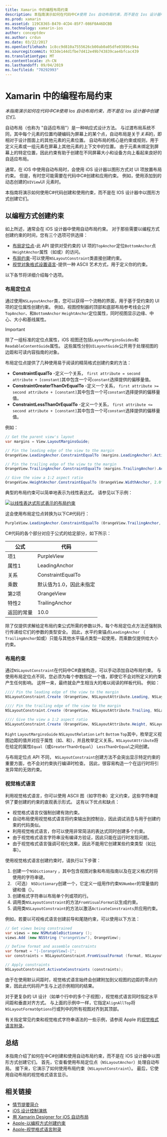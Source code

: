 ```yaml
---
title: Xamarin 中的编程布局约束
description: 本指南演示如何在代码中C#使用 Ios 自动布局约束，而不是在 Ios 设计器中创建它们。
ms.prod: xamarin
ms.assetid: 119C8365-B470-4CD4-85F7-086F0A46DCBB
ms.technology: xamarin-ios
author: conceptdev
ms.author: crdun
ms.date: 03/22/2017
ms.openlocfilehash: 1c8cc9d810a7555626cb00ab0a05dfe03896c94a
ms.sourcegitcommit: 933de144d1fbe7d412e49b743839cae4bfcac439
ms.translationtype: MT
ms.contentlocale: zh-CN
ms.lasthandoff: 09/04/2019
ms.locfileid: "70292993"
---
```

# <a name="programmatic-layout-constraints-in-xamarinios"></a>Xamarin 中的编程布局约束

_本指南演示如何在代码中C#使用 Ios 自动布局约束，而不是在 Ios 设计器中创建它们。_

自动布局（也称为 "自适应布局"）是一种响应式设计方法。 与过渡布局系统不同，其中每个元素的位置均硬编码为屏幕上的某个点，自动布局是关于*关系*的，即相对于设计图面上的其他元素的元素位置。 自动布局的核心是约束或规则，用于定义元素或一组元素在屏幕上其他元素的上下文中的位置。 由于元素未绑定到屏幕上的特定位置，因此约束有助于创建在不同屏幕大小和设备方向上看起来良好的自适应布局。

通常，在 iOS 中使用自动布局时，会使用 iOS 设计器以图形方式对 UI 项放置布局约束。 但是，有时您可能需要在代码中C#创建和应用约束。 例如，使用添加到的动态创建的`UIView`UI 元素时。

本指南将演示如何使用C#代码创建和使用约束，而不是在 IOS 设计器中以图形方式创建它们。

<a name="Creating-Constraints-Programmatically" />

## <a name="creating-constraints-programmatically"></a>以编程方式创建约束

如上所述，通常会在 iOS 设计器中使用自动布局约束。 对于那些需要以编程方式创建约束的时间，您有三个选项可供选择：

- [布局定位点](#Layout-Anchors)-此 API 提供对受约束的 UI 项的`TopAnchor`定位`BottomAnchor`点`HeightAnchor`属性（如或）的访问。
- [布局约束](#Layout-Constraints)-可以使用`NSLayoutConstraint`类直接创建约束。
- [视觉对象格式设置语言](#Visual-Format-Language)-提供一种 ASCII 艺术方式，用于定义你的约束。

以下各节将详细介绍每个选项。

<a name="Layout-Anchors" />

### <a name="layout-anchors"></a>布局定位点

通过使用`NSLayoutAnchor`类，您可以获得一个流畅的界面，用于基于受约束的 UI 项的定位属性创建约束。 例如，视图控制器的顶部和底部布局参考线会公开`TopAnchor`、和`BottomAnchor` `HeightAnchor`定位属性，同时视图显示边缘、中心、大小和基线属性。

> [!IMPORTANT]
> 除了一组标准的定位点属性，iOS 视图还包括`LayoutMarginsGuides`和`ReadableContentGuide`属性。 这些属性分别`UILayoutGuide`公开用于处理视图的边距和可读内容指南的对象。

布局定位点提供了几种使用易于阅读的精简格式创建约束的方法：

- **ConstraintEqualTo** -定义一个关系， `first attribute = second attribute + [constant]`其中包含一个可`constant`选择提供的偏移量值。
- **ConstraintGreaterThanOrEqualTo** -定义一个关系， `first attribute >= second attribute + [constant]`其中包含一个可`constant`选择提供的偏移量值。
- **ConstraintLessThanOrEqualTo** -定义一个关系， `first attribute <= second attribute + [constant]`其中包含一个可`constant`选择提供的偏移量值。

例如：

```csharp
// Get the parent view's layout
var margins = View.LayoutMarginsGuide;

// Pin the leading edge of the view to the margin
OrangeView.LeadingAnchor.ConstraintEqualTo (margins.LeadingAnchor).Active = true;

// Pin the trailing edge of the view to the margin
OrangeView.TrailingAnchor.ConstraintEqualTo (margins.TrailingAnchor).Active = true;

// Give the view a 1:2 aspect ratio
OrangeView.HeightAnchor.ConstraintEqualTo (OrangeView.WidthAnchor, 2.0f);
```

典型的布局约束可以简单地表示为线性表达式。 请参见以下示例：

[![](programmatic-layout-constraints-images/graph01.png "以线性表达式形式表示的布局约束")](programmatic-layout-constraints-images/graph01.png#lightbox)

这会使用布局定位点转换为以下C#代码行：

```csharp
PurpleView.LeadingAnchor.ConstraintEqualTo (OrangeView.TrailingAnchor, 10).Active = true; 
```

C#代码的各个部分对应于公式的给定部分，如下所示：

|公式|代码|
|---|---|
|项1|PurpleView|
|属性1|LeadingAnchor|
|关系|ConstraintEqualTo|
|乘数|默认值为1.0，因此未指定|
|第2项|OrangeView|
|特性2|TrailingAnchor|
|返回的常量|10.0|

除了仅提供求解给定布局约束公式所需的参数以外，每个布局定位点方法还强制执行传递给它们的参数的类型安全。 因此，水平约束锚点`LeadingAnchor` （ `TrailingAnchor`如或）只能与其他水平锚点类型一起使用，而乘数仅提供给大小约束。

<a name="Layout-Constraints" />

### <a name="layout-constraints"></a>布局约束

通过`NSLayoutConstraint`在代码中C#直接构造，可以手动添加自动布局约束。 与使用布局定位点不同，您必须为每个参数指定一个值，即使它不会对所定义的约束产生任何影响。 这样一来，最终就会产生相当大的难以阅读的样板代码。 例如：

```csharp
//// Pin the leading edge of the view to the margin
NSLayoutConstraint.Create (OrangeView, NSLayoutAttribute.Leading, NSLayoutRelation.Equal, View, NSLayoutAttribute.LeadingMargin, 1.0f, 0.0f).Active = true;

//// Pin the trailing edge of the view to the margin
NSLayoutConstraint.Create (OrangeView, NSLayoutAttribute.Trailing, NSLayoutRelation.Equal, View, NSLayoutAttribute.TrailingMargin, 1.0f, 0.0f).Active = true;

//// Give the view a 1:2 aspect ratio
NSLayoutConstraint.Create (OrangeView, NSLayoutAttribute.Height, NSLayoutRelation.Equal, OrangeView, NSLayoutAttribute.Width, 2.0f, 0.0f).Active = true;
```

`Right` `LayoutMarginsGuide` `NSLayoutRelation` `Left` `Bottom` `Top`其中，枚举定义视图边距的值并对应于属性（如、和），并且枚举定义关系，`NSLayoutAttribute`将在给定的属性`Equal`（或`GreaterThanOrEqual`） `LessThanOrEqual`之间创建。

与布局定位点 API 不同， `NSLayoutConstraint`创建方法不会突出显示特定约束的重要方面，也不会对约束执行编译时检查。 因此，很容易构造一个在运行时将引发异常的无效约束。

<a name="Visual-Format-Language" />

### <a name="visual-format-language"></a>视觉格式语言

利用视觉格式语言，你可以使用 ASCII 图（如字符串）定义约束，这些字符串提供了要创建的约束的直观表示形式。 这有以下优点和缺点：

- 视觉格式语言仅强制创建有效约束。
- 自动布局使用视觉格式语言将约束输出到控制台，因此调试消息与用于创建约束的代码类似。
- 利用视觉格式语言，你可以使用非常简洁的表达式同时创建多个约束。
- 由于视觉格式语言字符串没有编译方验证，因此只能在运行时发现问题。
- 由于视觉格式语言强调可视化效果，因此不能用它创建某些约束类型（如比率）。

使用视觉格式语言创建约束时，请执行以下步骤：

1. 创建一个`NSDictionary` ，其中包含视图对象和布局指南以及在定义格式时将使用的字符串键。
2. （可选） `NSDictionary`创建一个，它定义一组用作约束`NSNumber`的常量值的键和值（）。
3. 创建格式字符串以布局单个列或项的行。
4. 调用类`NSLayoutConstraint`的方法`FromVisualFormat`以生成约束。
5. 调用类`NSLayoutConstraint`的方法以激活`ActivateConstraints`并应用约束。

例如，若要以可视格式语言创建前导和尾随约束，可以使用以下方法：

```csharp
// Get views being constrained
var views = new NSMutableDictionary (); 
views.Add (new NSString ("orangeView"), OrangeView);

// Define format and assemble constraints
var format = "|-[orangeView]-|";
var constraints = NSLayoutConstraint.FromVisualFormat (format, NSLayoutFormatOptions.AlignAllTop, null, views);

// Apply constraints
NSLayoutConstraint.ActivateConstraints (constraints);
```

由于在使用默认间距时，视觉格式语言始终会创建附加到父视图的边距的零点约束，因此此代码将产生与上述示例相同的结果。

对于更复杂的 UI 设计（如单个行中的多个子视图），视觉格式语言同时指定水平间距和垂直对齐方式。 与上面的示例中一样，它指定`AlignAllTop`将`NSLayoutFormatOptions`行或列中的所有视图对齐到其顶部。

有关指定常见约束和视觉格式字符串语法的一些示例，请参阅 Apple 的[视觉格式语言附录](https://developer.apple.com/library/ios/documentation/UserExperience/Conceptual/AutolayoutPG/VisualFormatLanguage.html#//apple_ref/doc/uid/TP40010853-CH27-SW1)。

<a name="Summary" />

## <a name="summary"></a>总结

本指南介绍了如何在中C#创建和使用自动布局约束，而不是在 IOS 设计器中以图形方式创建它们。 首先，它查看使用布局定位点（`NSLayoutAnchor`）处理自动布局。 接下来，它演示了如何使用布局约束（`NSLayoutConstraint`）。 最后，它使用自动布局的视觉格式语言显示。

## <a name="related-links"></a>相关链接

- [情节提要简介](~/ios/user-interface/storyboards/index.md)
- [iOS 设计控制演练](~/ios/user-interface/designer/ios-designable-controls-walkthrough.md)
- [用 Xamarin Designer for iOS 自动布局](~/ios/user-interface/designer/designer-auto-layout.md#modifying-in-code)
- [Apple-以编程方式创建约束](https://developer.apple.com/library/ios/documentation/UserExperience/Conceptual/AutolayoutPG/ProgrammaticallyCreatingConstraints.html#//apple_ref/doc/uid/TP40010853-CH16-SW1)
- [Apple-视觉格式语言附录](https://developer.apple.com/library/ios/documentation/UserExperience/Conceptual/AutolayoutPG/VisualFormatLanguage.html#//apple_ref/doc/uid/TP40010853-CH27-SW1)
